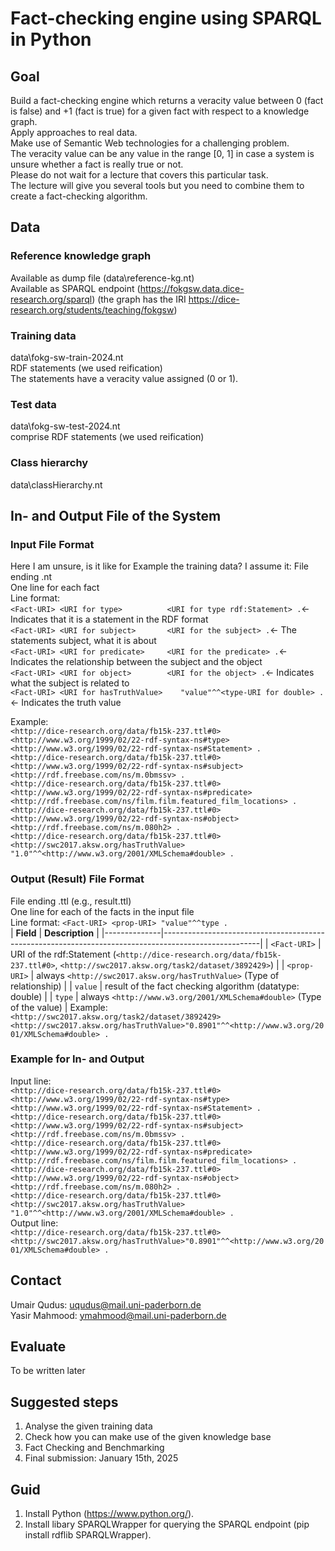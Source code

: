 # Fact-checking engine using SPARQL in Python

## Goal
Build a fact-checking engine which returns a veracity value between 0 (fact is false) and +1 (fact is true) for a given fact with respect to a knowledge graph.<br> 
Apply approaches to real data.<br>
Make use of Semantic Web technologies for a challenging problem.<br>
The veracity value can be any value in the range [0, 1] in case a system is unsure whether a fact is really true or not.<br>
Please do not wait for a lecture that covers this particular task. <br>
The lecture will give you several tools but you need to combine them to create a fact-checking algorithm.

## Data
### Reference knowledge graph
Available as dump file (data\reference-kg.nt)<br>
Available as SPARQL endpoint (https://fokgsw.data.dice-research.org/sparql) (the graph has the IRI https://dice-research.org/students/teaching/fokgsw)<br>

### Training data 
data\fokg-sw-train-2024.nt<br>
RDF statements (we used reification)<br>
The statements have a veracity value assigned (0 or 1).<br>

### Test data 
data\fokg-sw-test-2024.nt<br>
comprise RDF statements (we used reification)<br>

### Class hierarchy 
data\classHierarchy.nt<br>

## In- and Output File of the System
### Input File Format
Here I am unsure, is it like for Example the training data? I assume it: 
File ending .nt<br>
One line for each fact<br>
Line format: <br>
`<Fact-URI> <URI for type>          <URI for type rdf:Statement> .`<- Indicates that it is a statement in the RDF format<br>
`<Fact-URI> <URI for subject>       <URI for the subject> .`<- The statements subject, what it is about<br>
`<Fact-URI> <URI for predicate>     <URI for the predicate> .`<- Indicates the relationship between the subject and the object<br>
`<Fact-URI> <URI for object>        <URI for the object> .`<- Indicates what the subject is related to<br>
`<Fact-URI> <URI for hasTruthValue>    "value"^^<type-URI for double> .`<- Indicates the truth value <br>

Example: <br>
`<http://dice-research.org/data/fb15k-237.ttl#0> <http://www.w3.org/1999/02/22-rdf-syntax-ns#type> <http://www.w3.org/1999/02/22-rdf-syntax-ns#Statement> .`<br>
`<http://dice-research.org/data/fb15k-237.ttl#0> <http://www.w3.org/1999/02/22-rdf-syntax-ns#subject> <http://rdf.freebase.com/ns/m.0bmssv> .`<br>
`<http://dice-research.org/data/fb15k-237.ttl#0> <http://www.w3.org/1999/02/22-rdf-syntax-ns#predicate> <http://rdf.freebase.com/ns/film.film.featured_film_locations> .`<br>
`<http://dice-research.org/data/fb15k-237.ttl#0> <http://www.w3.org/1999/02/22-rdf-syntax-ns#object> <http://rdf.freebase.com/ns/m.080h2> .`<br>
`<http://dice-research.org/data/fb15k-237.ttl#0> <http://swc2017.aksw.org/hasTruthValue> "1.0"^^<http://www.w3.org/2001/XMLSchema#double> .`<br>

### Output (Result) File Format
File ending .ttl (e.g., result.ttl)<br>
One line for each of the facts in the input file<br>
Line format: `<Fact-URI> <prop-URI> "value"^^type .`<br>
| **Field**    | **Description**                                                                                      |
|--------------|------------------------------------------------------------------------------------------------------|
| `<Fact-URI>` | URI of the rdf:Statement (`<http://dice-research.org/data/fb15k-237.ttl#0>`, `<http://swc2017.aksw.org/task2/dataset/3892429>`) |
| `<prop-URI>` | always `<http://swc2017.aksw.org/hasTruthValue>` (Type of relationship)                              |
| `value`      | result of the fact checking algorithm (datatype: double)                                             |
| `type`       | always `<http://www.w3.org/2001/XMLSchema#double>` (Type of the value)                               |
Example: <br>
`<http://swc2017.aksw.org/task2/dataset/3892429><http://swc2017.aksw.org/hasTruthValue>"0.8901"^^<http://www.w3.org/2001/XMLSchema#double> .`

### Example for In- and Output
Input line: <br>
`<http://dice-research.org/data/fb15k-237.ttl#0> <http://www.w3.org/1999/02/22-rdf-syntax-ns#type> <http://www.w3.org/1999/02/22-rdf-syntax-ns#Statement> .`<br>
`<http://dice-research.org/data/fb15k-237.ttl#0> <http://www.w3.org/1999/02/22-rdf-syntax-ns#subject> <http://rdf.freebase.com/ns/m.0bmssv> .`<br>
`<http://dice-research.org/data/fb15k-237.ttl#0> <http://www.w3.org/1999/02/22-rdf-syntax-ns#predicate> <http://rdf.freebase.com/ns/film.film.featured_film_locations> .`<br>
`<http://dice-research.org/data/fb15k-237.ttl#0> <http://www.w3.org/1999/02/22-rdf-syntax-ns#object> <http://rdf.freebase.com/ns/m.080h2> .`<br>
`<http://dice-research.org/data/fb15k-237.ttl#0> <http://swc2017.aksw.org/hasTruthValue> "1.0"^^<http://www.w3.org/2001/XMLSchema#double> .`<br>
Output line: <br>
`<http://dice-research.org/data/fb15k-237.ttl#0> <http://swc2017.aksw.org/hasTruthValue>"0.8901"^^<http://www.w3.org/2001/XMLSchema#double> .`<br>

## Contact
Umair Qudus: 	uqudus@mail.uni-paderborn.de <br>
Yasir Mahmood: 	ymahmood@mail.uni-paderborn.de

## Evaluate
To be written later

## Suggested steps 
1. Analyse the given training data 
2. Check how you can make use of the given knowledge base 
3. Fact Checking and Benchmarking 
4. Final submission: January 15th, 2025

## Guid 
1. Install Python (https://www.python.org/).
2. Install libary SPARQLWrapper for querying the SPARQL endpoint (pip install rdflib SPARQLWrapper).